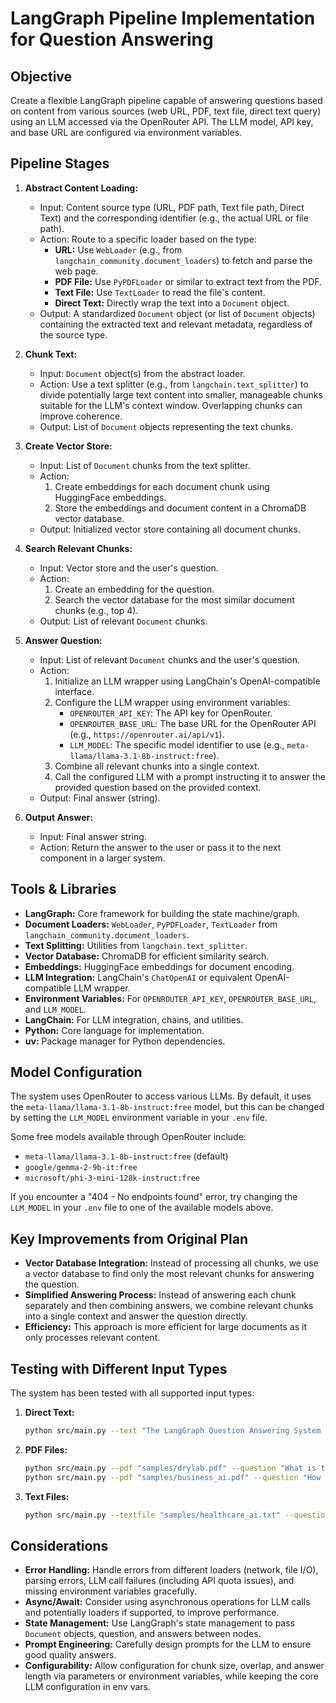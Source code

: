 # LangGraph Pipeline Implementation for Question Answering

## Objective
Create a flexible LangGraph pipeline capable of answering questions based on content from various sources (web URL, PDF, text file, direct text query) using an LLM accessed via the OpenRouter API. The LLM model, API key, and base URL are configured via environment variables.

## Pipeline Stages

1.  **Abstract Content Loading:**
    *   Input: Content source type (URL, PDF path, Text file path, Direct Text) and the corresponding identifier (e.g., the actual URL or file path).
    *   Action: Route to a specific loader based on the type:
        *   **URL:** Use `WebLoader` (e.g., from `langchain_community.document_loaders`) to fetch and parse the web page.
        *   **PDF File:** Use `PyPDFLoader` or similar to extract text from the PDF.
        *   **Text File:** Use `TextLoader` to read the file's content.
        *   **Direct Text:** Directly wrap the text into a `Document` object.
    *   Output: A standardized `Document` object (or list of `Document` objects) containing the extracted text and relevant metadata, regardless of the source type.

2.  **Chunk Text:**
    *   Input: `Document` object(s) from the abstract loader.
    *   Action: Use a text splitter (e.g., from `langchain.text_splitter`) to divide potentially large text content into smaller, manageable chunks suitable for the LLM's context window. Overlapping chunks can improve coherence.
    *   Output: List of `Document` objects representing the text chunks.

3.  **Create Vector Store:**
    *   Input: List of `Document` chunks from the text splitter.
    *   Action: 
        1. Create embeddings for each document chunk using HuggingFace embeddings.
        2. Store the embeddings and document content in a ChromaDB vector database.
    *   Output: Initialized vector store containing all document chunks.

4.  **Search Relevant Chunks:**
    *   Input: Vector store and the user's question.
    *   Action: 
        1. Create an embedding for the question.
        2. Search the vector database for the most similar document chunks (e.g., top 4).
    *   Output: List of relevant `Document` chunks.

5.  **Answer Question:**
    *   Input: List of relevant `Document` chunks and the user's question.
    *   Action:
        1.  Initialize an LLM wrapper using LangChain's OpenAI-compatible interface.
        2.  Configure the LLM wrapper using environment variables:
            *   `OPENROUTER_API_KEY`: The API key for OpenRouter.
            *   `OPENROUTER_BASE_URL`: The base URL for the OpenRouter API (e.g., `https://openrouter.ai/api/v1`).
            *   `LLM_MODEL`: The specific model identifier to use (e.g., `meta-llama/llama-3.1-8b-instruct:free`).
        3.  Combine all relevant chunks into a single context.
        4.  Call the configured LLM with a prompt instructing it to answer the provided question based on the provided context.
    *   Output: Final answer (string).

6.  **Output Answer:**
    *   Input: Final answer string.
    *   Action: Return the answer to the user or pass it to the next component in a larger system.

## Tools & Libraries

*   **LangGraph:** Core framework for building the state machine/graph.
*   **Document Loaders:** `WebLoader`, `PyPDFLoader`, `TextLoader` from `langchain_community.document_loaders`.
*   **Text Splitting:** Utilities from `langchain.text_splitter`.
*   **Vector Database:** ChromaDB for efficient similarity search.
*   **Embeddings:** HuggingFace embeddings for document encoding.
*   **LLM Integration:** LangChain's `ChatOpenAI` or equivalent OpenAI-compatible LLM wrapper.
*   **Environment Variables:** For `OPENROUTER_API_KEY`, `OPENROUTER_BASE_URL`, and `LLM_MODEL`.
*   **LangChain:** For LLM integration, chains, and utilities.
*   **Python:** Core language for implementation.
*   **uv:** Package manager for Python dependencies.

## Model Configuration

The system uses OpenRouter to access various LLMs. By default, it uses the `meta-llama/llama-3.1-8b-instruct:free` model, but this can be changed by setting the `LLM_MODEL` environment variable in your `.env` file.

Some free models available through OpenRouter include:
* `meta-llama/llama-3.1-8b-instruct:free` (default)
* `google/gemma-2-9b-it:free`
* `microsoft/phi-3-mini-128k-instruct:free`

If you encounter a "404 - No endpoints found" error, try changing the `LLM_MODEL` in your `.env` file to one of the available models above.

## Key Improvements from Original Plan

*   **Vector Database Integration:** Instead of processing all chunks, we use a vector database to find only the most relevant chunks for answering the question.
*   **Simplified Answering Process:** Instead of answering each chunk separately and then combining answers, we combine relevant chunks into a single context and answer the question directly.
*   **Efficiency:** This approach is more efficient for large documents as it only processes relevant content.

## Testing with Different Input Types

The system has been tested with all supported input types:

1.  **Direct Text:**
    ```bash
    python src/main.py --text "The LangGraph Question Answering System is a powerful tool that uses AI to answer questions based on provided documents. It supports multiple input formats including web URLs, PDF files, text files, and direct text input." --question "What input formats does the LangGraph Question Answering System support?"
    ```

2.  **PDF Files:**
    ```bash
    python src/main.py --pdf "samples/drylab.pdf" --question "What is this document about?"
    python src/main.py --pdf "samples/business_ai.pdf" --question "How is AI used in business according to this document?"
    ```

3.  **Text Files:**
    ```bash
    python src/main.py --textfile "samples/healthcare_ai.txt" --question "What are the benefits of AI in healthcare mentioned in this document?"
    ```

## Considerations

*   **Error Handling:** Handle errors from different loaders (network, file I/O), parsing errors, LLM call failures (including API quota issues), and missing environment variables gracefully.
*   **Async/Await:** Consider using asynchronous operations for LLM calls and potentially loaders if supported, to improve performance.
*   **State Management:** Use LangGraph's state management to pass `Document` objects, question, and answers between nodes.
*   **Prompt Engineering:** Carefully design prompts for the LLM to ensure good quality answers.
*   **Configurability:** Allow configuration for chunk size, overlap, and answer length via parameters or environment variables, while keeping the core LLM configuration in env vars.
